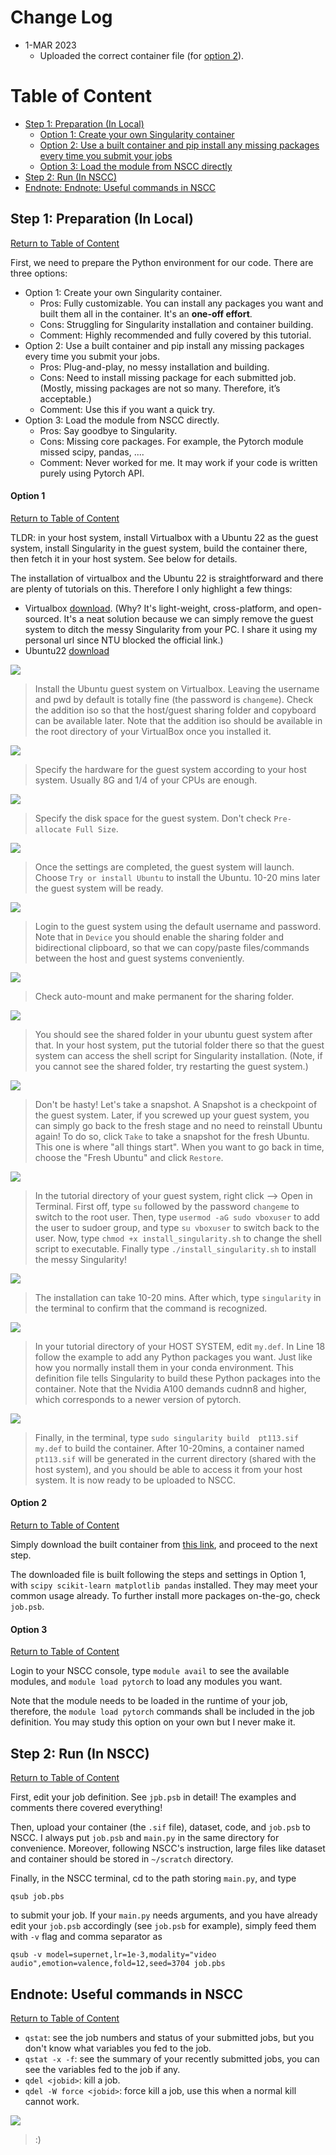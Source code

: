 # Change Log

+ 1-MAR 2023
	+ Uploaded the correct container file (for [option 2](#option-2)).

# Table of Content<a name="table-of-content"></a>

+ [Step 1: Preparation (In Local)](#step-1-preparation-in-local)
	+ [Option 1: Create your own Singularity container](#option-1)
	+ [Option 2: Use a built container and pip install any missing packages every time you submit your jobs](#option-2)
	+ [Option 3: Load the module from NSCC directly](#option-3)
+ [Step 2: Run (In NSCC)](#step-2-run-in-nscc)
+ [Endnote: Endnote: Useful commands in NSCC](#endnote-useful-commands-in-nscc)

## Step 1: Preparation (In Local)<a name="step-1-preparation-in-local"></a>
[Return to Table of Content](#table-of-content)

First, we need to prepare the Python environment for our code. There are three options:

+ Option 1: Create your own Singularity container.
	+ Pros: Fully customizable. You can install any packages you want and built them all in the container. It's an **one-off effort**.
	+ Cons: Struggling for Singularity installation and container building. 
	+ Comment: Highly recommended and fully covered by this tutorial.
+ Option 2: Use a built container and pip install any missing packages every time you submit your jobs.
	+ Pros: Plug-and-play, no messy installation and building.
	+ Cons: Need to install missing package for each submitted job. (Mostly, missing packages are not so many. Therefore, it’s acceptable.)
	+ Comment: Use this if you want a quick try.
+ Option 3: Load the module from NSCC directly.
	+ Pros: Say goodbye to Singularity.
	+ Cons: Missing core packages. For example, the Pytorch module missed scipy, pandas, ....
	+ Comment: Never worked for me. It may work if your code is written purely using Pytorch API.

#### Option 1<a name="option-1"></a>
[Return to Table of Content](#table-of-content)

TLDR: in your host system, install Virtualbox with a Ubuntu 22 as the guest system, install Singularity in the guest system, build the container there, then fetch it in your host system. See below for details.

The installation of virtualbox and the Ubuntu 22 is straightforward and there are plenty of tutorials on this. Therefore I only highlight a few things:

+ Virtualbox [download](https://entuedu-my.sharepoint.com/:u:/g/personal/su012_e_ntu_edu_sg/EVzxRsD8Jx5BmBxsbxuFCNAB5_wWMezZjcy0AxwDHVtvlw?e=DYe8yC). (Why? It's light-weight, cross-platform, and open-sourced. It's a neat solution because we can simply remove the guest system to ditch the messy Singularity from your PC. I share it using my personal url since NTU blocked the official link.)
+ Ubuntu22 [download](http://www.releases.ubuntu.com/22.04/ubuntu-22.04.2-desktop-amd64.iso) 


![](./images/vb1.png)
> Install the Ubuntu guest system on Virtualbox. Leaving the username and pwd by default is totally fine (the password is `changeme`). Check the addition iso so that the host/guest sharing folder and copyboard can be available later. Note that the addition iso should be available in the root directory of your VirtualBox once you installed it.

![](./images/vb1_1.png)
> Specify the hardware for the guest system according to your host system. Usually 8G and 1/4 of your CPUs are enough.

![](./images/vb1_2.png)
> Specify the disk space for the guest system. Don't check `Pre-allocate Full Size`.

![](./images/vb1_3.png)
> Once the settings are completed, the guest system will launch. Choose `Try or install Ubuntu` to install the Ubuntu. 10-20 mins later the guest system will be ready.

![](./images/vb1_4.png)
> Login to the guest system using the default username and password. Note that in `Device` you should enable the sharing folder and bidirectional clipboard, so that we can copy/paste files/commands between the host and guest systems conveniently.

![](./images/vb2.png)
> Check auto-mount and make permanent for the sharing folder.

![](./images/vb3.png)
> You should see the shared folder in your ubuntu guest system after that. In your host system, put the tutorial folder there so that the guest system can access the shell script for Singularity installation. (Note, if you cannot see the shared folder, try restarting the guest system.)

![](./images/vb1_5.png)
> Don't be hasty! Let's take a snapshot. A Snapshot is a checkpoint of the guest system. Later, if you screwed up your guest system, you can simply go back to the fresh stage and no need to reinstall Ubuntu again! To do so, click `Take` to take a snapshot for the fresh Ubuntu. This one is where "all things start". When you want to go back in time, choose the "Fresh Ubuntu" and click `Restore`.


![](./images/vb5.png)
> In the tutorial directory of your guest system, right click --> Open in Terminal. First off, type `su` followed by the password `changeme` to switch to the root user. Then, type `usermod -aG sudo vboxuser` to add the user to sudoer group, and type `su vboxuser` to switch back to the user. Now, type `chmod +x install_singularity.sh` to change the shell script to executable. Finally type `./install_singularity.sh` to install the messy Singularity! 

![](./images/vb6.png)
> The installation can take 10-20 mins. After which, type `singularity` in the terminal to confirm that the command is recognized.

![](./images/vb7.png)
> In your tutorial directory of your HOST SYSTEM, edit `my.def`. In Line 18 follow the example to add any Python packages you want. Just like how you normally install them in your conda environment. This definition file tells Singularity to build these Python packages into the container. Note that the Nvidia A100 demands cudnn8 and higher, which corresponds to a newer version of pytorch. 

![](./images/vb8.png)
> Finally, in the terminal, type `sudo singularity build  pt113.sif my.def` to build the container. After 10-20mins, a container named `pt113.sif` will be generated in the current directory (shared with the host system), and you should be able to access it from your host system. It is now ready to be uploaded to NSCC.



#### Option 2<a name="option-2"></a>
[Return to Table of Content](#table-of-content)

Simply download the built container from [this link](https://entuedu-my.sharepoint.com/:f:/g/personal/su012_e_ntu_edu_sg/EmfmArJu9LtJhgGbPHyGMqgB0t33SoyM2Y_pVXgj94EBdg?e=gOZvT6), and proceed to the next step.

The downloaded file is built following the steps and settings in Option 1, with `scipy scikit-learn matplotlib pandas` installed. They may meet your common usage already. To further install more packages on-the-go, check `job.psb`.

#### Option 3<a name="option-3"></a>
[Return to Table of Content](#table-of-content)

Login to your NSCC console, type `module avail` to see the available modules, and `module load pytorch` to load any modules you want.

Note that the module needs to be loaded in the runtime of your job, therefore, the `module load pytorch` commands shall be included in the job definition. You may study this option on your own but I never make it.


## Step 2: Run (In NSCC)<a name="step-2-run-in-nscc"></a>
[Return to Table of Content](#table-of-content)

First, edit your job definition. See `jpb.psb` in detail! The examples and comments there covered everything!

Then, upload your container (the `.sif` file), dataset, code, and `job.psb` to NSCC. I always put `job.psb` and `main.py` in the same directory for convenience. Moreover, following NSCC's instruction, large files like dataset and container should be stored in `~/scratch` directory.

Finally, in the NSCC terminal, cd to the path storing `main.py`, and type
```
qsub job.pbs
```

to submit your job. If your `main.py` needs arguments, and you have already edit your `job.psb` accordingly (see `job.psb` for example), simply feed them with `-v` flag and comma separator as 
```
qsub -v model=supernet,lr=1e-3,modality="video audio",emotion=valence,fold=12,seed=3704 job.pbs
```

## Endnote: Useful commands in NSCC<a name="endnote-useful-commands-in-nscc"></a>
[Return to Table of Content](#table-of-content)

+ `qstat`: see the job numbers and status of your submitted jobs, but you don't know what variables you fed to the job.
+ `qstat -x -f`: see the summary of your recently submitted jobs, you can see the variables fed to the job if any.
+ `qdel <jobid>`: kill a job.
+ `qdel -W force <jobid>`: force kill a job, use this when a normal kill cannot work.

![](./images/vb9.png)
> :)